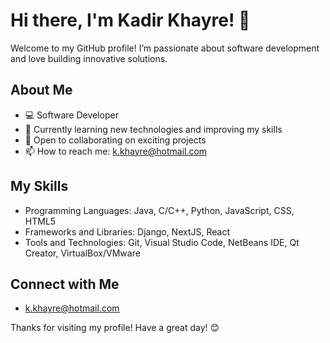 # Hi there, I'm Kadir Khayre! 👋
Welcome to my GitHub profile! I’m passionate about software development and love building innovative solutions.

## About Me
- 💻 Software Developer
- 🌱 Currently learning new technologies and improving my skills
- 🤝 Open to collaborating on exciting projects
- 📫 How to reach me: k.khayre@hotmail.com

## My Skills
- Programming Languages: Java, C/C++, Python, JavaScript, CSS, HTML5
- Frameworks and Libraries: Django, NextJS, React
- Tools and Technologies: Git, Visual Studio Code, NetBeans IDE, Qt Creator, VirtualBox/VMware

## Connect with Me
- k.khayre@hotmail.com

Thanks for visiting my profile! Have a great day! 😊
